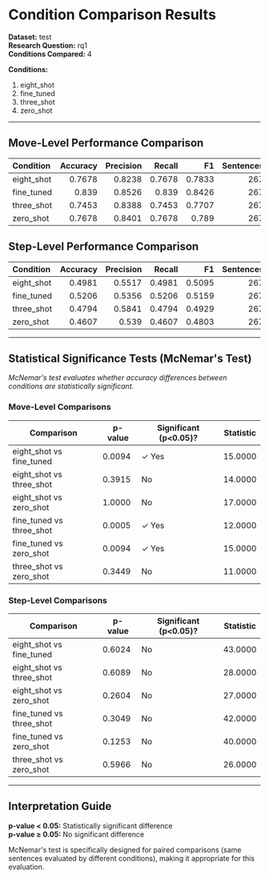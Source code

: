 # Condition Comparison Results

**Dataset:** test  
**Research Question:** rq1  
**Conditions Compared:** 4  

**Conditions:**
1. eight_shot
2. fine_tuned
3. three_shot
4. zero_shot

---

## Move-Level Performance Comparison

| Condition   |   Accuracy |   Precision |   Recall |     F1 |   Sentences |
|:------------|-----------:|------------:|---------:|-------:|------------:|
| eight_shot  |     0.7678 |      0.8238 |   0.7678 | 0.7833 |         267 |
| fine_tuned  |     0.839  |      0.8526 |   0.839  | 0.8426 |         267 |
| three_shot  |     0.7453 |      0.8388 |   0.7453 | 0.7707 |         267 |
| zero_shot   |     0.7678 |      0.8401 |   0.7678 | 0.789  |         267 |

## Step-Level Performance Comparison

| Condition   |   Accuracy |   Precision |   Recall |     F1 |   Sentences |
|:------------|-----------:|------------:|---------:|-------:|------------:|
| eight_shot  |     0.4981 |      0.5517 |   0.4981 | 0.5095 |         267 |
| fine_tuned  |     0.5206 |      0.5356 |   0.5206 | 0.5159 |         267 |
| three_shot  |     0.4794 |      0.5841 |   0.4794 | 0.4929 |         267 |
| zero_shot   |     0.4607 |      0.539  |   0.4607 | 0.4803 |         267 |

---

## Statistical Significance Tests (McNemar's Test)

*McNemar's test evaluates whether accuracy differences between conditions are statistically significant.*

### Move-Level Comparisons

| Comparison | p-value | Significant (p<0.05)? | Statistic |
|------------|---------|----------------------|------------|
| eight_shot vs fine_tuned | 0.0094 | ✓ Yes | 15.0000 |
| eight_shot vs three_shot | 0.3915 | No | 14.0000 |
| eight_shot vs zero_shot | 1.0000 | No | 17.0000 |
| fine_tuned vs three_shot | 0.0005 | ✓ Yes | 12.0000 |
| fine_tuned vs zero_shot | 0.0094 | ✓ Yes | 15.0000 |
| three_shot vs zero_shot | 0.3449 | No | 11.0000 |

### Step-Level Comparisons

| Comparison | p-value | Significant (p<0.05)? | Statistic |
|------------|---------|----------------------|------------|
| eight_shot vs fine_tuned | 0.6024 | No | 43.0000 |
| eight_shot vs three_shot | 0.6089 | No | 28.0000 |
| eight_shot vs zero_shot | 0.2604 | No | 27.0000 |
| fine_tuned vs three_shot | 0.3049 | No | 42.0000 |
| fine_tuned vs zero_shot | 0.1253 | No | 40.0000 |
| three_shot vs zero_shot | 0.5966 | No | 26.0000 |

---

## Interpretation Guide

**p-value < 0.05:** Statistically significant difference  
**p-value ≥ 0.05:** No significant difference  

McNemar's test is specifically designed for paired comparisons (same sentences evaluated by different conditions), making it appropriate for this evaluation.

